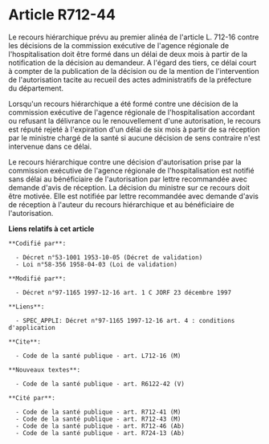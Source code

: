 # Article R712-44

Le recours hiérarchique prévu au premier alinéa de l'article L. 712-16 contre les décisions de la commission exécutive de
l'agence régionale de l'hospitalisation doit être formé dans un délai de deux mois à partir de la notification de la décision
au demandeur. A l'égard des tiers, ce délai court à compter de la publication de la décision ou de la mention de
l'intervention de l'autorisation tacite au recueil des actes administratifs de la préfecture du département.

Lorsqu'un recours hiérarchique a été formé contre une décision de la commission exécutive de l'agence régionale de
l'hospitalisation accordant ou refusant la délivrance ou le renouvellement d'une autorisation, le recours est réputé rejeté à
l'expiration d'un délai de six mois à partir de sa réception par le ministre chargé de la santé si aucune décision de sens
contraire n'est intervenue dans ce délai.

Le recours hiérarchique contre une décision d'autorisation prise par la commission exécutive de l'agence régionale de
l'hospitalisation est notifié sans délai au bénéficiaire de l'autorisation par lettre recommandée avec demande d'avis de
réception. La décision du ministre sur ce recours doit être motivée. Elle est notifiée par lettre recommandée avec demande
d'avis de réception à l'auteur du recours hiérarchique et au bénéficiaire de l'autorisation.

**Liens relatifs à cet article**

	**Codifié par**:

	  - Décret n°53-1001 1953-10-05 (Décret de validation)
	  - Loi n°58-356 1958-04-03 (Loi de validation)

	**Modifié par**:

	  - Décret n°97-1165 1997-12-16 art. 1 C JORF 23 décembre 1997

	**Liens**:

	  - SPEC_APPLI: Décret n°97-1165 1997-12-16 art. 4 : conditions d'application

	**Cite**:

	  - Code de la santé publique - art. L712-16 (M)

	**Nouveaux textes**:

	  - Code de la santé publique - art. R6122-42 (V)

	**Cité par**:

	  - Code de la santé publique - art. R712-41 (M)
	  - Code de la santé publique - art. R712-43 (M)
	  - Code de la santé publique - art. R712-46 (Ab)
	  - Code de la santé publique - art. R724-13 (Ab)
